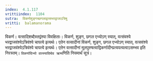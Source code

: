 ```yaml
---
index:  4.1.117
vrittiindex:  1104
sutra:  विकर्णशुङ्गच्छगलाद्वत्सभरद्वाजाऽत्रिषु
vritti:  balamanorama 
---
```


विकर्ण। वत्सादिशब्दैस्तद्वंश्या विवक्षिताः। विकर्ण, शुङ्ग, छगल एभ्योऽण् स्यात्, वत्संवश्ये भरद्वाजवंश्येऽत्रिवंश्ये चापत्ये इत्यर्थः। एतेन वत्सादीनां विकर्ण, शुङ्ग, छगल एभ्योऽण् स्यात्, वत्सवंश्ये भरद्वाजवंश्येऽत्रिवंश्ये चापत्ये इत्यर्थः। एतेन वत्सादीनां मूलपुरुषत्वाद्विकर्णादीन्प्रत्यपत्यत्वाऽसम्भव इति निरस्तम्। `विकर्णादिभ्यो वात्स्यादिष्वेव ऋष्य`णिति नियमार्थं सूत्रं। 

